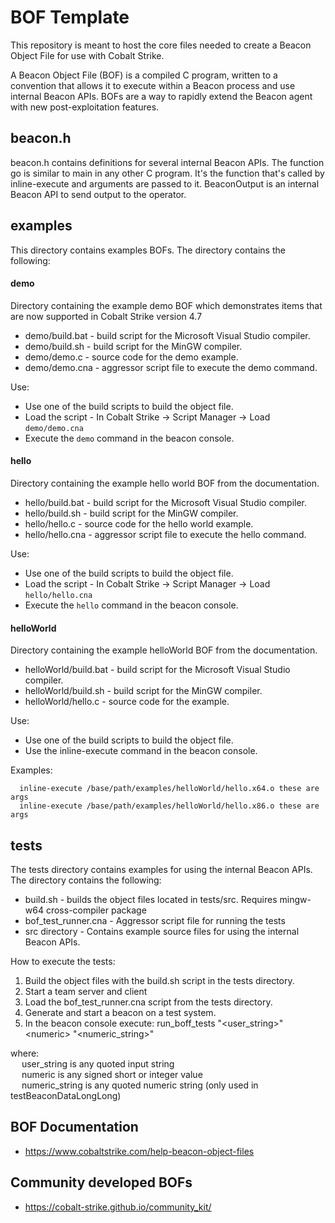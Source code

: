 # BOF Template

This repository is meant to host the core files needed to create a Beacon Object File for use with Cobalt Strike.

A Beacon Object File (BOF) is a compiled C program, written to a convention that allows it to execute within a Beacon process and use internal Beacon APIs. BOFs are a way to rapidly extend the Beacon agent with new post-exploitation features.

## beacon.h

beacon.h contains definitions for several internal Beacon APIs. The function go is similar to main in any other C program. It's the function that's called by inline-execute and arguments are passed to it. BeaconOutput is an internal Beacon API to send output to the operator.

## examples
This directory contains examples BOFs.  The directory contains the following:

#### demo
Directory containing the example demo BOF which demonstrates items that are now supported in Cobalt Strike version 4.7
- demo/build.bat - build script for the Microsoft Visual Studio compiler.
- demo/build.sh  - build script for the MinGW compiler.
- demo/demo.c   - source code for the demo example.
- demo/demo.cna - aggressor script file to execute the demo command.

Use:
- Use one of the build scripts to build the object file.
- Load the script - In Cobalt Strike -> Script Manager -> Load `demo/demo.cna`
- Execute the `demo` command in the beacon console.

#### hello
Directory containing the example hello world BOF from the documentation.
- hello/build.bat - build script for the Microsoft Visual Studio compiler.
- hello/build.sh  - build script for the MinGW compiler.
- hello/hello.c   - source code for the hello world example.
- hello/hello.cna - aggressor script file to execute the hello command.

Use:
- Use one of the build scripts to build the object file.
- Load the script - In Cobalt Strike -> Script Manager -> Load `hello/hello.cna`
- Execute the `hello` command in the beacon console.

#### helloWorld
Directory containing the example helloWorld BOF from the documentation.
- helloWorld/build.bat - build script for the Microsoft Visual Studio compiler.
- helloWorld/build.sh  - build script for the MinGW compiler.
- helloWorld/hello.c   - source code for the example.

Use:
- Use one of the build scripts to build the object file.
- Use the inline-execute command in the beacon console.

Examples:
````
  inline-execute /base/path/examples/helloWorld/hello.x64.o these are args
  inline-execute /base/path/examples/helloWorld/hello.x86.o these are args
````

## tests

The tests directory contains examples for using the internal Beacon APIs.  The directory contains the following:
- build.sh            - builds the object files located in tests/src. Requires mingw-w64 cross-compiler package
- bof_test_runner.cna - Aggressor script file for running the tests
- src directory       - Contains example source files for using the internal Beacon APIs.

How to execute the tests:
1. Build the object files with the build.sh script in the tests directory.
2. Start a team server and client
3. Load the bof_test_runner.cna script from the tests directory.
4. Generate and start a beacon on a test system.
5. In the beacon console execute: run_boff_tests "<user_string>" \<numeric\> "<numeric_string>"

where:  
&emsp; user_string is any quoted input string  
&emsp; numeric is any signed short or integer value  
&emsp; numeric_string is any quoted numeric string (only used in testBeaconDataLongLong) 

## BOF Documentation

- https://www.cobaltstrike.com/help-beacon-object-files

## Community developed BOFs

- https://cobalt-strike.github.io/community_kit/

